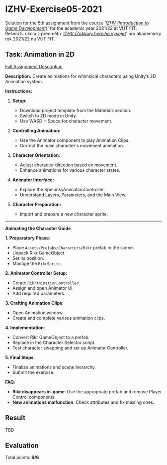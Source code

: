 # IZHV-Exercise05-2021

Solution for the 5th assignment from the course _'[IZHV (Introduction to Game Development)](https://www.fit.vut.cz/study/course/250838/)'_ for the academic year 2021/22 at VUT FIT. \
Řešení 5. úkolu z předmětu _'[IZHV (Základy herního vývoje)](https://www.fit.vut.cz/study/course/250838/.cs)'_ pro akademický rok 2021/22 na VUT FIT.

## Task: Animation in 2D

[Full Assignment Description](http://cphoto.fit.vutbr.cz/ludo/courses/izhv/exercises/e5/)

**Description:**
Create animations for whimsical characters using Unity’s 2D Animation system.

**Instructions:**

1. **Setup:**

   - Download project template from the Materials section.
   - Switch to 2D mode in Unity.
   - Use WASD + Space for character movement.

2. **Controlling Animation:**

   - Use the Animator component to play Animation Clips.
   - Correct the main character's movement animation.

3. **Character Orientation:**

   - Adjust character direction based on movement.
   - Enhance animations for various character states.

4. **Animator Interface:**

   - Explore the SpelunkyAnimationController.
   - Understand Layers, Parameters, and the Main View.

5. **Character Preparation:**
   - Import and prepare a new character sprite.

---

**Animating the Character Guide**

**1. Preparatory Phase**:

- Place `Assets/Prefabs/Characters/Rikr` prefab in the scene.
- Unpack Rikr GameObject.
- Set its position.
- Manage the `RikrSprite`.

**2. Animator Controller Setup**:

- Create `RikrAnimationController`.
- Assign and open Animator UI.
- Add required parameters.

**3. Crafting Animation Clips**:

- Open Animation window.
- Create and complete various animation clips.

**4. Implementation**:

- Convert Rikr GameObject to a prefab.
- Replace in the Character Selector script.
- Test character swapping and set up Animator Controller.

**5. Final Steps**:

- Finalize animations and scene hierarchy.
- Submit the exercise.

**FAQ**:

- **Rikr disappears in-game**: Use the appropriate prefab and remove Player Control components.
- **New animations malfunction**: Check attributes and fix missing ones.

## Result

TBD

## Evaluation

Total points: **6/6**
